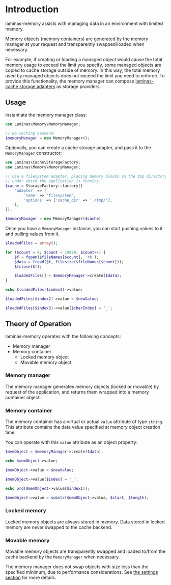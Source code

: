 # Introduction

laminas-memory assists with managing data in an environment with limited memory.

Memory objects (memory containers) are generated by the memory manager at your
request and transparently swapped/loaded when necessary.

For example, if creating or loading a managed object would cause the total
memory usage to exceed the limit you specify, some managed objects are copied to
cache storage outside of memory. In this way, the total memory used by managed
objects does not exceed the limit you need to enforce. To provide this
functionality, the memory manager can compose [laminas-cache storage adapters](http://docs.laminas.dev/laminas-cache/storage/adapter/)
as storage providers.

## Usage

Instantiate the memory manager class:

```php
use Laminas\Memory\MemoryManager;

// No caching backend:
$memoryManager = new MemoryManager();
```

Optionally, you can create a cache storage adapter, and pass it to the
`MemoryManager` constructor:

```php
use Laminas\Cache\StorageFactory;
use Laminas\Memory\MemoryManager;

// Use a filesystem adapter, placing memory blocks in the tmp directory
// under which the application is running.
$cache = StorageFactory::factory([
    'adapter' => [
        'name' => 'filesystem',
        'options' => ['cache_dir' => './tmp/'],
    ],
]);

$memoryManager = new MemoryManager($cache);
```

Once you have a `MemoryManager` instance, you can start pushing values to it and
pulling values from it.

```php
$loadedFiles = array();

for ($count = 0; $count < 10000; $count++) {
    $f = fopen($fileNames[$count], 'rb');
    $data = fread($f, filesize($fileNames[$count]));
    $fclose($f);

    $loadedFiles[] = $memoryManager->create($data);
}

echo $loadedFiles[$index1]->value;

$loadedFiles[$index2]->value = $newValue;

$loadedFiles[$index3]->value[$charIndex] = '_';
```

## Theory of Operation

laminas-memory operates with the following concepts:

- Memory manager
- Memory container
  - Locked memory object
  - Movable memory object

### Memory manager

The memory manager generates memory objects (locked or movable) by request of
the application, and returns them wrapped into a memory container object.

### Memory container

The memory container has a virtual or actual `value` attribute of type `string`.
This attribute contains the data value specified at memory object creation time.

You can operate with this `value` attribute as an object property:

```php
$memObject = $memoryManager->create($data);

echo $memObject->value;

$memObject->value = $newValue;

$memObject->value[$index] = '_';

echo ord($memObject->value[$index1]);

$memObject->value = substr($memObject->value, $start, $length);
```

### Locked memory

Locked memory objects are always stored in memory. Data stored in locked memory
are never swapped to the cache backend.

### Movable memory

Movable memory objects are transparently swapped and loaded to/from the cache
backend by the `MemoryManager` when necessary.

The memory manager does not swap objects with size less than the specified
minimum, due to performance considerations. See [the settings section](memory-manager.md#settings)
for more details.
